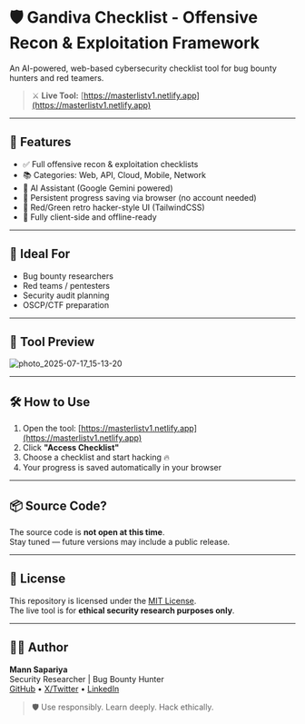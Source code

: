 # 🛡️ Gandiva Checklist - Offensive Recon & Exploitation Framework

An AI-powered, web-based cybersecurity checklist tool for bug bounty hunters and red teamers.  

> ⚔️ **Live Tool:** [https://masterlistv1.netlify.app](https://masterlistv1.netlify.app)

---

## 🚀 Features

- ✅ Full offensive recon & exploitation checklists
- 📚 Categories: Web, API, Cloud, Mobile, Network
- 🤖 AI Assistant (Google Gemini powered)
- 💾 Persistent progress saving via browser (no account needed)
- 🎨 Red/Green retro hacker-style UI (TailwindCSS)
- 🔐 Fully client-side and offline-ready

---

## 🧠 Ideal For

- Bug bounty researchers
- Red teams / pentesters
- Security audit planning
- OSCP/CTF preparation

---

## 📸 Tool Preview
 
![photo_2025-07-17_15-13-20](https://github.com/user-attachments/assets/a02463d0-8611-4f25-899d-d71afc6b73dd)

---

## 🛠️ How to Use

1. Open the tool: [https://masterlistv1.netlify.app](https://masterlistv1.netlify.app)
2. Click **"Access Checklist"**
3. Choose a checklist and start hacking 🔥  
4. Your progress is saved automatically in your browser

---

## 📦 Source Code?

The source code is **not open at this time**.  
Stay tuned — future versions may include a public release.

---

## 📄 License

This repository is licensed under the [MIT License](LICENSE).  
The live tool is for **ethical security research purposes only**.

---

## 👨‍💻 Author

**Mann Sapariya**  
Security Researcher | Bug Bounty Hunter  
[GitHub](https://github.com/mannsapariya) • [X/Twitter](https://x.com/maxx_191) • [LinkedIn](https://linkedin.com/in/mannsapariya)

> 🛡️ Use responsibly. Learn deeply. Hack ethically.
